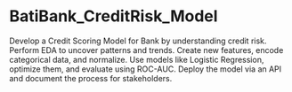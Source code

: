 # BatiBank_CreditRisk_Model
Develop a Credit Scoring Model for Bank by understanding credit risk. Perform EDA to uncover patterns and trends. Create new features, encode categorical data, and normalize. Use models like Logistic Regression, optimize them, and evaluate using ROC-AUC. Deploy the model via an API and document the process for stakeholders.
